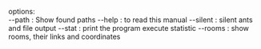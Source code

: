 options:  
	--path : Show found paths
	--help : to read this manual
	--silent : silent ants and file output
	--stat : print the program execute statistic
	--rooms : show rooms, their links and coordinates
	
